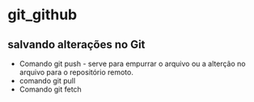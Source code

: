 # git_github

## salvando alterações no Git

* Comando git push - serve para empurrar o arquivo ou a alterção no arquivo para o repositório remoto.
* comando git pull
* Comando git fetch